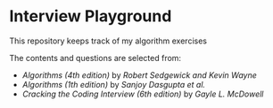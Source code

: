 # Interview Playground
This repository keeps track of my algorithm exercises

The contents and questions are selected from:
  - *Algorithms (4th edition)* by *Robert Sedgewick and Kevin Wayne*
  - *Algorithms (1th edition)* by *Sanjoy Dasgupta et al.*
  - *Cracking the Coding Interview (6th edition)* by *Gayle L. McDowell*
